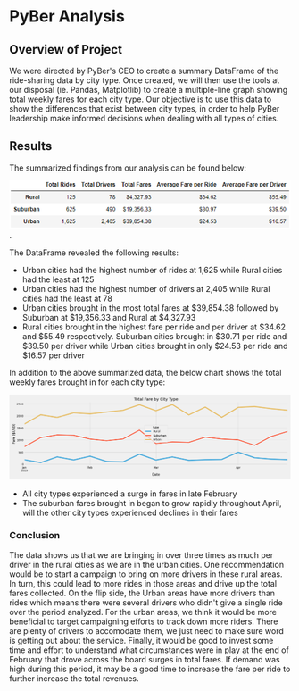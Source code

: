 # PyBer Analysis

## Overview of Project
We were directed by PyBer's CEO to create a summary DataFrame of the ride-sharing data by city type.  Once created, we will then use the tools at our disposal (ie. Pandas, Matplotlib) to create a multiple-line graph showing total weekly fares for each city type.  Our objective is to use this data to show the differences that exist between city types, in order to help PyBer leadership make informed decisions when dealing with all types of cities.

## Results
The summarized findings from our analysis can be found below: 

![DataFrame_By_Type](https://github.com/kroman3105/PyBer_Analysis/blob/main/analysis/DataFrame_By_Type.PNG).  

The DataFrame revealed the following results:

 - Urban cities had the highest number of rides at 1,625 while Rural cities had the least at 125
 - Urban cities had the highest number of drivers at 2,405 while Rural cities had the least at 78
 - Urban cities brought in the most total fares at $39,854.38 followed by Suburban at $19,356.33 and Rural at $4,327.93
 - Rural cities brought in the highest fare per ride and per driver at $34.62 and $55.49 respectively.  Suburban cities brought in $30.71 per ride and $39.50 per driver while Urban cities brought in only $24.53 per ride and $16.57 per driver

In addition to the above summarized data, the below chart shows the total weekly fares brought in for each city type:

![Weekly_Fare](https://github.com/kroman3105/PyBer_Analysis/blob/main/analysis/PyBer_fare_summary.png)

- All city types experienced a surge in fares in late February
- The suburban fares brought in began to grow rapidly throughout April, will the other city types experienced declines in their fares

### Conclusion
The data shows us that we are bringing in over three times as much per driver in the rural cities as we are in the urban cities.  One recommendation would be to start a campaign to bring on more drivers in these rural areas.  In turn, this could lead to more rides in those areas and drive up the total fares collected.  On the flip side, the Urban areas have more drivers than rides which means there were several drivers who didn't give a single ride over the period analyzed.  For the urban areas, we think it would be more beneficial to target campaigning efforts to track down more riders.  There are plenty of drivers to accomodate them, we just need to make sure word is getting out about the service.  Finally, it would be good to invest some time and effort to understand what circumstances were in play at the end of February that drove across the board surges in total fares.  If demand was high during this period, it may be a good time to increase the fare per ride to further increase the total revenues.
